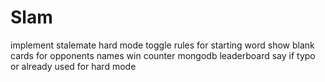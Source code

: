 # Slam
implement stalemate
hard mode toggle
rules for starting word
show blank cards for opponents
names
win counter
mongodb leaderboard
say if typo or already used for hard mode